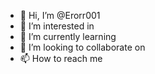 - 👋 Hi, I’m @Erorr001
- 👀 I’m interested in   
- 🌱 I’m currently learning  
- 💞️ I’m looking to collaborate on 
- 📫 How to reach me     

 
